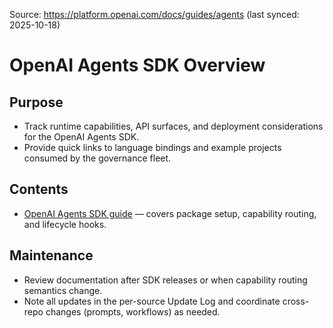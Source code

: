 Source: https://platform.openai.com/docs/guides/agents (last synced: 2025-10-18)

# OpenAI Agents SDK Overview

## Purpose
- Track runtime capabilities, API surfaces, and deployment considerations for the OpenAI Agents SDK.
- Provide quick links to language bindings and example projects consumed by the governance fleet.

## Contents
- [OpenAI Agents SDK guide](OpenAI.md) — covers package setup, capability routing, and lifecycle hooks.

## Maintenance
- Review documentation after SDK releases or when capability routing semantics change.
- Note all updates in the per-source Update Log and coordinate cross-repo changes (prompts, workflows) as needed.
